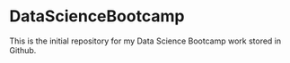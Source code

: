 # DataScienceBootcamp

This is the initial repository for my Data Science Bootcamp work stored in Github.
